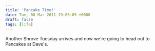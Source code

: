 ```yaml
---
title: 'Pancake Time!'
date: Tue, 08 Mar 2011 19:05:09 +0000
draft: false
tags: [life]
---
```


Another Shrove Tuesday arrives and now we're going to head out to Pancakes at Dave's.